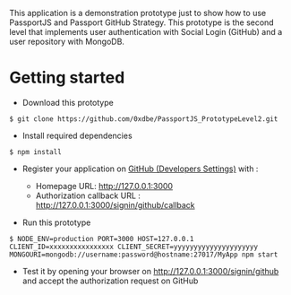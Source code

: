 
This application is a demonstration prototype just to show how to use PassportJS and Passport GitHub Strategy. This prototype is the second level that implements user authentication with Social Login (GitHub) and a user repository with MongoDB.

# Getting started

* Download this prototype

```console
$ git clone https://github.com/0xdbe/PassportJS_PrototypeLevel2.git
```

* Install required dependencies

```console
$ npm install
```

* Register your application on [GitHub (Developers Settings)](https://github.com/settings/developers) with :
  - Homepage URL: http://127.0.0.1:3000
  - Authorization callback URL : http://127.0.0.1:3000/signin/github/callback

* Run this prototype

```console
$ NODE_ENV=production PORT=3000 HOST=127.0.0.1 CLIENT_ID=xxxxxxxxxxxxxxxx CLIENT_SECRET=yyyyyyyyyyyyyyyyyyyyy MONGOURI=mongodb://username:password@hostname:27017/MyApp npm start
```

* Test it by opening your browser on http://127.0.0.1:3000/signin/github and accept the authorization request on GitHub
